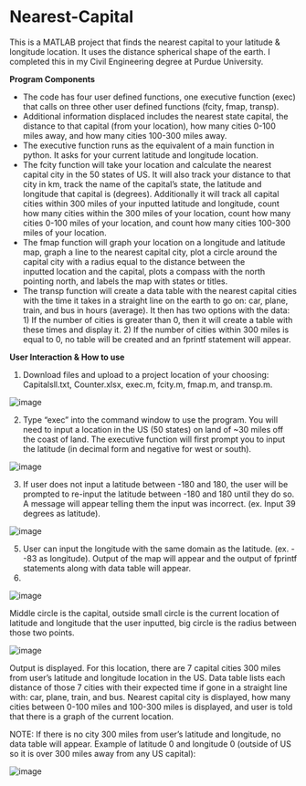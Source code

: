 # Nearest-Capital
This is a MATLAB project that finds the nearest capital to your latitude &amp; longitude location. It uses the distance spherical shape of the earth. I completed this in my Civil Engineering degree at Purdue University. 

**Program Components**

  - The code has four user defined functions, one executive function (exec) that calls on three other user defined functions (fcity, fmap, transp).
  - Additional information displaced includes the nearest state capital, the distance to that capital (from your location), how many cities 0-100 miles away, and how many cities 100-300 miles away.
  - The executive function runs as the equivalent of a main function in python. It asks for your current latitude and longitude location. 
  - The fcity function will take your location and calculate the nearest capital city in the 50 states of US. It will also track your distance to that city in km, track the name of the capital’s state, the            latitude and longitude that capital is (degrees). Additionally it will track all capital cities within 300 miles of your inputted latitude and longitude, count how many cities within the 300 miles of your         location, count how many cities 0-100 miles of your location, and count how many cities 100-300 miles of your location. 
  - The fmap function will graph your location on a longitude and latitude map, graph a line to the nearest capital city, plot a circle around the capital city with a radius equal to the distance between the     
    inputted location and the capital, plots a compass with the north pointing north, and labels the map with states or titles.
  - The transp function will create a data table with the nearest capital cities with the time it takes in a straight line on the earth to go on: car, plane, train, and bus in hours (average). It then has two         options with the data: 1) If the number of cities is greater than 0, then it will create a table with these times and display it. 2) If the number of cities within 300 miles is equal to 0, no table will be        created and an fprintf statement will appear. 

**User Interaction & How to use**

1.	Download files and upload to a project location of your choosing: Capitalsll.txt, Counter.xlsx, exec.m, fcity.m, fmap.m, and transp.m. 

![image](https://github.com/user-attachments/assets/a427820b-54d0-4b5b-8b1e-1e57751cf414)

2.	Type “exec” into the command window to use the program. You will need to input a location in the US (50 states) on land of ~30 miles off the coast of land. The executive function will first prompt you to input the latitude (in decimal form and negative for west or south). 

![image](https://github.com/user-attachments/assets/f0e35028-70bf-4285-93c9-6c0bab4946fc)

3.	If user does not input a latitude between -180 and 180, the user will be prompted to re-input the latitude between -180 and 180 until they do so. A message will appear telling them the input was incorrect. (ex. Input 39 degrees as latitude).

![image](https://github.com/user-attachments/assets/50f4953b-78ae-46bc-875f-1be46cf1ce45)

 
5.	User can input the longitude with the same domain as the latitude. (ex. -  -83 as longitude). Output of the map will appear and the output of fprintf statements along with data table will appear.
6.	
![image](https://github.com/user-attachments/assets/de4af52f-894a-4e97-82a8-db0d48ad8d43)

Middle circle is the capital, outside small circle is the current location of latitude and longitude that the user inputted, big circle is the radius between those two points.

![image](https://github.com/user-attachments/assets/fae88ec4-ce1f-44ce-8226-1a99f384deee)

Output is displayed. For this location, there are 7 capital cities 300 miles from user’s latitude and longitude location in the US. Data table lists each distance of those 7 cities with their expected time if gone in a straight line with: car, plane, train, and bus. Nearest capital city is displayed, how many cities between 0-100 miles and 100-300 miles is displayed, and user is told that there is a graph of the current location. 

NOTE: If there is no city 300 miles from user’s latitude and longitude, no data table will appear. Example of latitude 0 and longitude 0 (outside of US so it is over 300 miles away from any US capital):  

![image](https://github.com/user-attachments/assets/6a42e432-bb36-4b38-bc0a-5713f04dfc30)

